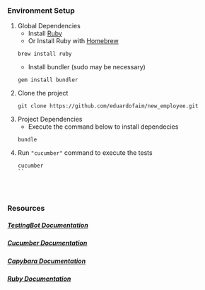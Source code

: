 
### Environment Setup

1. Global Dependencies
    * Install [Ruby](https://www.ruby-lang.org/en/documentation/installation/)
    * Or Install Ruby with [Homebrew](http://brew.sh/)
    ```
    brew install ruby
    ```
    * Install bundler (sudo may be necessary)
    ```
    gem install bundler
    ```
2. Clone the project
    ```
    git clone https://github.com/eduardofaim/new_employee.git
    ```
3. Project Dependencies
    * Execute the command below to install dependecies
    ```
    bundle
    ```
4. Run `"cucumber"` command to execute the tests
    ```
    cucumber
    ``
    
    
   

### Resources

##### [TestingBot Documentation](https://testingbot.com/support/)

##### [Cucumber Documentation](https://cucumber.io/docs/reference)

##### [Capybara Documentation](http://www.rubydoc.info/github/jnicklas/capybara/master)

##### [Ruby Documentation](http://ruby-doc.org/)
